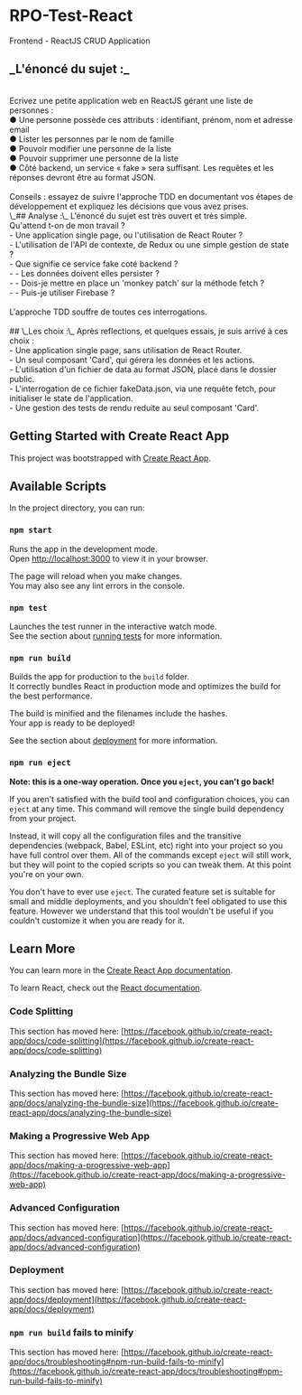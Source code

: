 # RPO-Test-React

Frontend - ReactJS CRUD Application </br>

## \_L'énoncé du sujet :\_

</br>
Ecrivez une petite application web en ReactJS gérant une liste de
personnes :</br>
● Une personne possède ces attributs : identifiant, prénom, nom et
adresse email</br>
● Lister les personnes par le nom de famille</br>
● Pouvoir modifier une personne de la liste</br>
● Pouvoir supprimer une personne de la liste</br>
● Côté backend, un service « fake » sera suffisant. Les requêtes et les
réponses devront être au format JSON.</br>
</br>
Conseils : essayez de suivre l'approche TDD en documentant vos étapes de
développement et expliquez les décisions que vous avez prises.
</br>
\_## Analyse :\_
L'énoncé du sujet est très ouvert et très simple.</br>
Qu'attend t-on de mon travail ?</br>
- Une application single page, ou l'utilisation de React Router ?</br>
- L'utilisation de l'API de contexte, de Redux ou une simple gestion de state ?</br>
- Que signifie ce service fake coté backend ?</br>
-   - Les données doivent elles persister ?</br>
-   - Dois-je mettre en place un 'monkey patch' sur la méthode fetch ?</br>
-   - Puis-je utiliser Firebase ?</br>
</br>
L'approche TDD souffre de toutes ces interrogations.</br>
</br>
## \_Les choix :\_
Après reflections, et quelques essais, je suis arrivé à ces choix :</br>
-  Une application single page, sans utilisation de React Router.</br>
-  Un seul composant 'Card', qui gérera les données et les actions.</br>
-  L'utilisation d'un fichier de data au format JSON, placé dans le dossier public.</br>
-  L'interrogation de ce fichier fakeData.json, via une requête fetch, pour initialiser le state de l'application.</br>
-  Une gestion des tests de rendu reduite au seul composant 'Card'.</br>

## Getting Started with Create React App

This project was bootstrapped with [Create React App](https://github.com/facebook/create-react-app).

## Available Scripts

In the project directory, you can run:

### `npm start`

Runs the app in the development mode.\
Open [http://localhost:3000](http://localhost:3000) to view it in your browser.

The page will reload when you make changes.\
You may also see any lint errors in the console.

### `npm test`

Launches the test runner in the interactive watch mode.\
See the section about [running tests](https://facebook.github.io/create-react-app/docs/running-tests) for more information.

### `npm run build`

Builds the app for production to the `build` folder.\
It correctly bundles React in production mode and optimizes the build for the best performance.

The build is minified and the filenames include the hashes.\
Your app is ready to be deployed!

See the section about [deployment](https://facebook.github.io/create-react-app/docs/deployment) for more information.

### `npm run eject`

**Note: this is a one-way operation. Once you `eject`, you can't go back!**

If you aren't satisfied with the build tool and configuration choices, you can `eject` at any time. This command will remove the single build dependency from your project.

Instead, it will copy all the configuration files and the transitive dependencies (webpack, Babel, ESLint, etc) right into your project so you have full control over them. All of the commands except `eject` will still work, but they will point to the copied scripts so you can tweak them. At this point you're on your own.

You don't have to ever use `eject`. The curated feature set is suitable for small and middle deployments, and you shouldn't feel obligated to use this feature. However we understand that this tool wouldn't be useful if you couldn't customize it when you are ready for it.

## Learn More

You can learn more in the [Create React App documentation](https://facebook.github.io/create-react-app/docs/getting-started).

To learn React, check out the [React documentation](https://reactjs.org/).

### Code Splitting

This section has moved here: [https://facebook.github.io/create-react-app/docs/code-splitting](https://facebook.github.io/create-react-app/docs/code-splitting)

### Analyzing the Bundle Size

This section has moved here: [https://facebook.github.io/create-react-app/docs/analyzing-the-bundle-size](https://facebook.github.io/create-react-app/docs/analyzing-the-bundle-size)

### Making a Progressive Web App

This section has moved here: [https://facebook.github.io/create-react-app/docs/making-a-progressive-web-app](https://facebook.github.io/create-react-app/docs/making-a-progressive-web-app)

### Advanced Configuration

This section has moved here: [https://facebook.github.io/create-react-app/docs/advanced-configuration](https://facebook.github.io/create-react-app/docs/advanced-configuration)

### Deployment

This section has moved here: [https://facebook.github.io/create-react-app/docs/deployment](https://facebook.github.io/create-react-app/docs/deployment)

### `npm run build` fails to minify

This section has moved here: [https://facebook.github.io/create-react-app/docs/troubleshooting#npm-run-build-fails-to-minify](https://facebook.github.io/create-react-app/docs/troubleshooting#npm-run-build-fails-to-minify)

